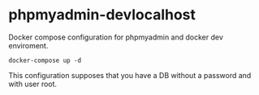 # phpmyadmin-devlocalhost

Docker compose configuration for phpmyadmin and docker dev enviroment.

```docker-compose up -d```

This configuration supposes that you have a DB without a password and with user root.
